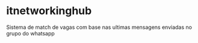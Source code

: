 # itnetworkinghub
Sistema de match de vagas com base nas ultimas mensagens enviadas no grupo do whatsapp
